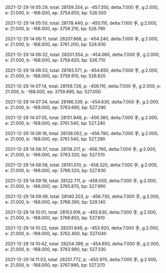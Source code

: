 2021-12-29 14:05:29, total: 28159.254, p: -457.350, delta:7.000 手, g:2.000, e: 21.000, b: -168.000, ep: 3754.650, bp: 526.500

2021-12-29 14:05:50, total: 28178.440, p: -455.110, delta:7.000 手, g:2.000, e: 21.000, b: -168.000, ep: 3759.210, bp: 526.790

2021-12-29 14:06:11, total: 28207.868, p: -454.240, delta:7.000 手, g:2.000, e: 21.000, b: -168.000, ep: 3761.200, bp: 526.930

2021-12-29 14:06:32, total: 28201.554, p: -454.060, delta:7.000 手, g:2.000, e: 21.000, b: -168.000, ep: 3759.620, bp: 526.710

2021-12-29 14:06:53, total: 28193.571, p: -454.650, delta:7.000 手, g:2.000, e: 21.000, b: -168.000, ep: 3759.910, bp: 526.820

2021-12-29 14:07:14, total: 28159.726, p: -456.110, delta:7.000 手, g:2.000, e: 21.000, b: -168.000, ep: 3759.890, bp: 527.000

2021-12-29 14:07:34, total: 28186.339, p: -454.630, delta:7.000 手, g:2.000, e: 21.000, b: -168.000, ep: 3763.690, bp: 527.290

2021-12-29 14:07:55, total: 28151.948, p: -456.380, delta:7.000 手, g:2.000, e: 21.000, b: -168.000, ep: 3761.540, bp: 527.240

2021-12-29 14:08:16, total: 28138.052, p: -456.780, delta:7.000 手, g:2.000, e: 21.000, b: -168.000, ep: 3761.540, bp: 527.290

2021-12-29 14:08:37, total: 28118.217, p: -456.760, delta:7.000 手, g:2.000, e: 21.000, b: -168.000, ep: 3763.320, bp: 527.510

2021-12-29 14:08:58, total: 28151.010, p: -456.320, delta:7.000 手, g:2.000, e: 21.000, b: -168.000, ep: 3766.320, bp: 527.830

2021-12-29 14:09:19, total: 28122.711, p: -458.050, delta:7.000 手, g:2.000, e: 21.000, b: -168.000, ep: 3765.870, bp: 527.990

2021-12-29 14:09:39, total: 28140.203, p: -456.730, delta:7.000 手, g:2.000, e: 21.000, b: -168.000, ep: 3768.390, bp: 528.140

2021-12-29 14:10:01, total: 28153.919, p: -455.630, delta:7.000 手, g:2.000, e: 21.000, b: -168.000, ep: 3766.850, bp: 527.810

2021-12-29 14:10:22, total: 28201.849, p: -453.920, delta:7.000 手, g:2.000, e: 21.000, b: -168.000, ep: 3762.400, bp: 527.040

2021-12-29 14:10:42, total: 28204.399, p: -454.650, delta:7.000 手, g:2.000, e: 21.000, b: -168.000, ep: 3763.990, bp: 527.330

2021-12-29 14:11:03, total: 28251.772, p: -450.970, delta:7.000 手, g:2.000, e: 21.000, b: -168.000, ep: 3767.990, bp: 527.370